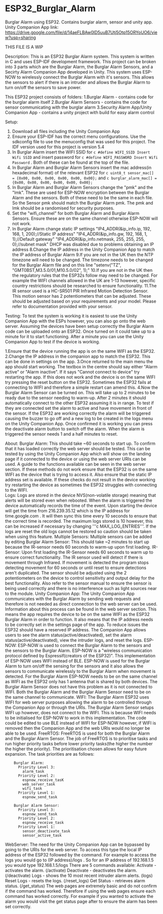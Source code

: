 # ESP32_Burglar_Alarm
Burglar Alarm using ESP32. Contains burglar alarm, sensor and unity app.
Unity Companion App link:
https://drive.google.com/file/d/14aeFLBAw0lD5uuB7Utj5Otp15ORYoUO6/view?usp=sharing



THIS FILE IS A WIP


Description:
This is an ESP32 Burglar Alarm system. This system is written in C and uses ESP-IDF development framework. This project can be broken into 3 parts which are the Burglar Alarm, the Burglar Alarm Sensors, and a Secirty Alarm Companion App developed in Unity. This system uses ESP-NOW to wirelessly connect the Burglar Alarm with it's sensors. This allows the sensors to alert if there is an intruder and allows the Burglar Alarm to turn on/off the sensors to save power. 

This ESP32 project consists of folders:
1.Burglar Alarm - contains code for the burglar alarm itself
2.Burglar Alarm Sensors - contains the code for sensor communicating with the burglar alarm
3.Security Alarm App/Unity Companion App - contains a unity project with build for easy alarm control

Setup:
1. Download all files including the Unity Companion App
2. Ensure your ESP-IDF has the correct menu configurations. Use the sdkconfig file to use the menuconfig that was used for this project. The IDF version used for this project is version 5.4
3. In Burglar Alarm insert the WIFI SSID for ```c #define WIFI_SSID Insert Wifi SSID``` and insert password for ```c #define WIFI_PASSWORD Insert Wifi Password``` . Both of these can be found at the top of the file.
4. In Burglar Alarm and Burglar Alarm Sensors insert the mac address(in hexadecimal format) of the relevant ESP32 for ```c uint8_t sensor_mac[] = {0x00, 0x00, 0x00, 0x00, 0x00, 0x00};``` and ```c burglar_alarm_mac[] = {0x00, 0x00, 0x00, 0x00, 0x00, 0x00};```
5. In Burglar Alarm and Burglar Alarm Sensors change the "pmk" and the "lmk". These are used for ESP-NOW encryption between the Burglar Alarm and the sensors. Both of these need to be the same in each file. So the Sensor pmk should match the Burglar Alarm pmk. The pmk and lmk should be a randomised for security purposes.
6. Set the "wifi_channel" for both Burglar Alarm and Burglar Alarm Sensors. Ensure these are on the same channel otherwise ESP-NOW will not work.
7. In Burglar Alarm change static IP settings "IP4_ADDR(&ip_info.ip, 192, 168, 1, 200);//Static IP address" "IP4_ADDR(&ip_info.gw, 192, 168, 1, 1);//Default gateway"   "IP4_ADDR(&ip_info.netmask, 255, 255, 255, 0);//subnet mask"
DHCP was disabled due to problems obtaining an IP address
8.Change the IP address in the Unity Companion App to match the IP address of Burglar Alarm
9.If you are not in the UK then the NTP timezone will need to be changed. The timezone needs to be changed for the Burglar Alarm file and on this line "setenv("TZ", "GMT0BST,M3.5.0/01,M10.5.0/02", 1);"
10.If you are not in the UK then the regulatory rules that the ESP32s follow may need to be changed. For example the WIFI channels allowed in the UK are 1-13 however, specific country restrictions should be researched to ensure functionality.
11.The IR sensor used is a HC-SR501 PIR Infrared Motion Detection Sensor. This motion sensor has 2 potentiometers that can be adjusted. These should be adjusted based on your requirements and your model. Please refer to documentation provided with your sensor.

Testing:
To test the system is working it is easiest to use the Unity Companion App with the ESPs however, you can also go onto the web server.
Assuming the devices have been setup correctly the Burglar Alarm code can be uploaded onto an ESP32. 
Once turned on it could take up to a minute for it to start functioning. After a minute you can use the Unity Companion App to test if the device is working. 

1.Ensure that the device running the app is on the same WIFI as the ESP32. 
2.Change the IP address in the companion app to match the ESP32. This can be done in settings on the app.
3.Once returned to the main menu the app should start working. The textbox in the centre should say either "Alarm active" or "Alarm inactive". If it says "Cannot connect to device" try restarting the app. If this does not work and the device is on the same WIFI try pressing the reset button on the ESP32. Sometimes the ESP32 fails at connecting to WIFI and therefore a simple restart can amend this.
4.Now the Burglar Alarm Sensor can be turned on. This will take up to 2 minutes to be ready due to the sensor needing to warm-up. After 2 minutes it should automatically connect to the other ESP32 assuming it is in range. To test if they are connected set the alarm to active and have movement in front of the sensor. If the ESP32 are working correctly the alarm will be triggered causing the buzzer to go off and a new log to be created in the logs menu on the Unity Companion App. Once confirmed it is working you can press the deactivate alarm button to switch off the alarm. When the alarm is triggered the sensor needs 1 and a half minutes to reset.

About:
  Burglar Alarm:
    This should take ~60 seconds to start up. To confirm that it has loaded correctly the web server should be tested. This can be tested by using the Unity Companion App which will show on the landing page if it connected to the device or using the web server URIs can be used. A guide to the functions available can be seen in the web server section. If these methods do not work ensure that the ESP32 is on the same WIFI as the device that is trying to access it. Also ensure that the static IP address set is available. If these checks do not result in the device working try restarting the device as sometimes the ESP32 struggles with connecting to the WIFI.  
    Logs:
      Logs are stored in the device NVS(non-volatile storage) meaning that alerts will be stored even when rebooted. When the alarm is triggered the device automatically records the time of the event. Upon starting the device will get the time from 216.239.35.12 which is the IP address for time.google.com . It will then sync this time every 10 seconds to ensure that the correct time is recorded. The maximum logs stored is 10 however, this can be increased if necessary by changing '''c MAX_LOG_ENTRIES'''. If the logs are reset the old logs cannot be restored so caution should be taken when using this feature. 
    Multiple Sensors:
      Multiple sensors can be added by editing 
  Burglar Alarm Sensor:
    This should take ~2 minutes to start up because the IR-sensor needs 60 seconds to warm-up upon first loading.
    IR-Sensor:
      Upon first loading the IR-Sensor needs 60 seconds to warm up to ensure correct functionality. The IR sensor used will detect if there is movement through Infrared. If movement is detected the program stops detecting movement for 60 seconds or until reset to ensure detections aren't duplicated. The sensor should be adjusted using the 2 potentiometers on the device to control sensitivity and output delay for the best functionality. Also refer to the sensor manual to ensure the sensor is being used correctly and there is no interference such as light sources near to the module.
  Unity Companion App:
      The Unity Companion App communicates with the Burglar Alarm by sending web requests and therefore is not needed as direct connection to the web server can be used. Information about this process can be found in the web server section. This means the app requires the device to be on the same WIFI as the ESP32 Burglar Alarm in order to function. It also means that the IP address needs to be correctly set in the settings page of the app. To reduce issues the ESP32 should have a reserved IP address. The Companion App allows users to see the alarm status(active/deactivated), set the alarm status(active/deactivated), view the intruder logs, and reset the logs.
  ESP-NOW:
      ESP-NOW is used to connect the Burglar Alarm to the sensors and the sensors to the Burglar Alarm. ESP-NOW is a "wireless communication protocol defined by Espressif(creators of the ESP32)". This implementation of ESP-NOW uses WIFI instead of BLE. ESP-NOW is used 
      for the Burglar Alarm to turn on/off the sensing for the sensors and it also allows the sensors to communicate wirelessly to the Burglar Alarm when movement is detected. For the Burglar Alarm ESP-NOW needs to be on the same channel as WIFI as the ESP32 only has 
      1 antenna that is shared by both devices. The Burglar Alarm Sensor does not have this problem as it is not connected to WIFI. Both the Burglar Alarm and the Burglar Alarm Sensor need to be on the same channel to communicate. 
  WIFI:
      The Burglar Alarm ESP32 uses WIFI for web server purposes allowing the alarm to be controlled through the Companion App or through the URIs. The Burglar Alarm Sensor setups WIFI up however, does not connect to the WIFI. This is because WIFI needs to be initialised 
      for ESP-NOW to work in this implementation. The code could be edited to use BLE instead of WIFI for ESP-NOW however, if WIFI is removed then the Companion App and the web URIs would no longer be able to be used.
  FreeRTOS:
      FreeRTOS is used for both the Burglar Alarm and the Burglar Alarm Sensor. The job of FreeRTOS is to prioritise tasks and run higher priority tasks before lower priority tasks(the higher the number the higher the priority). The prioritisation chosen allows for easy       future expansion. The task priorities are as follows:

        Burglar Alarm:
          Priority Level 3:
            alarm_task
          Priority Level 2:
            espnow_receive_tasK
            web_server_task
            wifi_task
          Priority Level 1:
            espnow_send_task
            
        Burglar Alarm Sensor:
          Priority Level 3:
            espnow_send_task
          Priority Level 2:
            espnow_receive_task
          Priority Level 1:
            sensor_deactivate_task
            sensor_active_task
            
WebServer:
The need for the Unity Companion App can be bypassed by going to the URIs for the web server. To access this type the local IP address of the ESP32 followed by the command. For example to access the logs you would go to (IP address)/logs . So for an IP address of 192.168.1.5 you would type 192.168.1.5/logs
There are 5 commands available:
  Activate - activates the alarm. (/activate)
  Deactivate - deactivates the alarm. (/deactivate)
  Logs - shows the 10 most recent intruder alarm alerts. (logs)
  Reset Logs - resets the logs. (/reset_logs)
  Get Status - retrieves alarm status. (/get_status)
The web pages are extremely basic and do not confirm if the command has worked. Therefore if using the web pages ensure each command has worked correctly. For example if you wanted to activate the alarm you would visit the get status page after to ensure the alarm has been set correctly.

